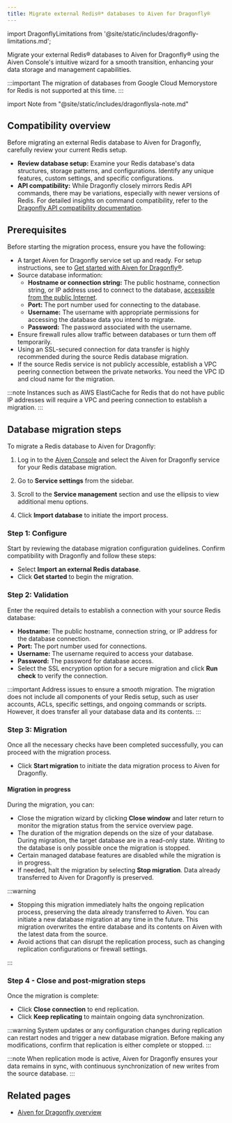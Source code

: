 ```yaml
---
title: Migrate external Redis®* databases to Aiven for Dragonfly®
---
```

import DragonflyLimitations from '@site/static/includes/dragonfly-limitations.md';

Migrate your external Redis® databases to Aiven for Dragonfly® using the Aiven Console's intuitive wizard for a smooth transition, enhancing your data storage and management capabilities.

:::important
The migration of databases from Google Cloud Memorystore for Redis is
not supported at this time.
:::

import Note from "@site/static/includes/dragonflysla-note.md"

<Note/>

## Compatibility overview

Before migrating an external Redis database to Aiven for Dragonfly,
carefully review your current Redis setup.

-   **Review database setup:** Examine your Redis database's data
    structures, storage patterns, and configurations. Identify any unique
    features, custom settings, and specific configurations.
-   **API compatibility:** While Dragonfly closely mirrors Redis API
    commands, there may be variations, especially with newer versions of
    Redis. For detailed insights on command compatibility, refer to the
    [Dragonfly API compatibility
    documentation](https://www.dragonflydb.io/docs/command-reference/compatibility).

## Prerequisites

Before starting the migration process, ensure you have the following:

- A target Aiven for Dragonfly service set up and ready. For setup
  instructions, see to
  [Get started with Aiven for Dragonfly®](/docs/products/dragonfly/get-started).
- Source database information:
  - **Hostname or connection string:** The public hostname,
    connection string, or IP address used to connect to the
    database, [accessible from the public Internet](/docs/platform/howto/public-access-in-vpc).
  - **Port:** The port number used for connecting to the database.
  - **Username:** The username with appropriate permissions for
    accessing the database data you intend to migrate.
  - **Password:** The password associated with the username.
- Ensure firewall rules allow traffic between databases or turn them off
  temporarily.
- Using an SSL-secured connection for data transfer is highly
  recommended during the source Redis database migration.
- If the source Redis service is not publicly accessible, establish a
  VPC peering connection between the private networks. You need
  the VPC ID and cloud name for the migration.

:::note
Instances such as AWS ElastiCache for Redis that do not have public IP
addresses will require a VPC and peering connection to establish a
migration.
:::

<DragonflyLimitations />


## Database migration steps

To migrate a Redis database to Aiven for Dragonfly:

1. Log in to the [Aiven Console](https://console.aiven.io/) and select
   the Aiven for Dragonfly service for your Redis database migration.

1. Go to **Service settings** from the sidebar.
1. Scroll to the **Service management** section and use the ellipsis to
   view additional menu options.
1. Click **Import database** to initiate the import process.

### Step 1: Configure

Start by reviewing the database migration configuration guidelines.
Confirm compatibility with Dragonfly and follow these steps:

-   Select **Import an external Redis database**.
-   Click **Get started** to begin the migration.

### Step 2: Validation

Enter the required details to establish a connection with your source
Redis database:

-   **Hostname:** The public hostname, connection string, or IP address
    for the database connection.
-   **Port:** The port number used for connections.
-   **Username:** The username required to access your database.
-   **Password:** The password for database access.
-   Select the SSL encryption option for a secure migration and click
    **Run check** to verify the connection.

:::important
Address issues to ensure a smooth migration. The migration does not include all
components of your Redis setup, such as user accounts, ACLs, specific settings,
and ongoing commands or scripts. However, it does transfer all your database data and its contents.
:::

### Step 3: Migration

Once all the necessary checks have been completed successfully, you can
proceed with the migration process.

- Click **Start migration** to initiate the data migration process to
  Aiven for Dragonfly.

#### Migration in progress

During the migration, you can:

- Close the migration wizard by clicking **Close window** and later
  return to monitor the migration status from the service overview
  page.
- The duration of the migration depends on the size of your database.
  During migration, the target database are in a read-only state.
  Writing to the database is only possible once the migration is
  stopped.
- Certain managed database features are disabled while the
  migration is in progress.
- If needed, halt the migration by selecting **Stop migration**.
  Data already transferred to Aiven for Dragonfly is preserved.

:::warning

- Stopping this migration immediately halts the ongoing
  replication process, preserving the data already transferred to
  Aiven. You can initiate a new database migration at any time in the future.
  This migration overwrites the entire database and its contents on Aiven
  with the latest data from the source.
- Avoid actions that can disrupt the replication process, such as
  changing replication configurations or firewall settings.

:::

### Step 4 - Close and post-migration steps

Once the migration is complete:

- Click **Close connection** to end replication.
- Click **Keep replicating** to maintain ongoing data synchronization.

:::warning
System updates or any configuration changes during replication can
restart nodes and trigger a new database migration. Before making any
modifications, confirm that replication is either complete or stopped.
:::

:::note
When replication mode is active, Aiven for Dragonfly ensures your data remains in sync,
with continuous synchronization of new writes from the source database.
:::

## Related pages

- [Aiven for Dragonfly overview](/docs/products/dragonfly/concepts/overview)
